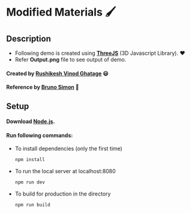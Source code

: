 # Modified Materials :paintbrush:
## Description
* Following demo is created using **[ThreeJS](https://threejs.org/)** (3D Javascript Library). :heart:
* Refer **Output.png** file to see output of demo.
#### Created by [Rushikesh Vinod Ghatage](https://www.linkedin.com/in/rushikesh-ghatage-477489222/) :smiley:
#### Reference by [Bruno Simon](https://www.linkedin.com/in/simonbruno77/) :crown:
## Setup
#### Download [Node.js](https://nodejs.org/en/download/).
#### Run following commands:

* To install dependencies (only the first time)
  ``` bash
  npm install
  ```
* To run the local server at localhost:8080
  ``` bash
  npm run dev
  ```
* To build for production in the directory
  ``` bash
  npm run build
  ```
  